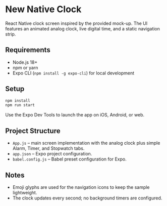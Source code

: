 # New Native Clock

React Native clock screen inspired by the provided mock-up. The UI features an animated analog clock, live digital time, and a static navigation strip.

## Requirements

- Node.js 18+
- npm or yarn
- Expo CLI (`npm install -g expo-cli`) for local development

## Setup

```sh
npm install
npm run start
```

Use the Expo Dev Tools to launch the app on iOS, Android, or web.

## Project Structure

- `App.js` – main screen implementation with the analog clock plus simple Alarm, Timer, and Stopwatch tabs.
- `app.json` – Expo project configuration.
- `babel.config.js` – Babel preset configuration for Expo.

## Notes

- Emoji glyphs are used for the navigation icons to keep the sample lightweight.
- The clock updates every second; no background timers are configured.
